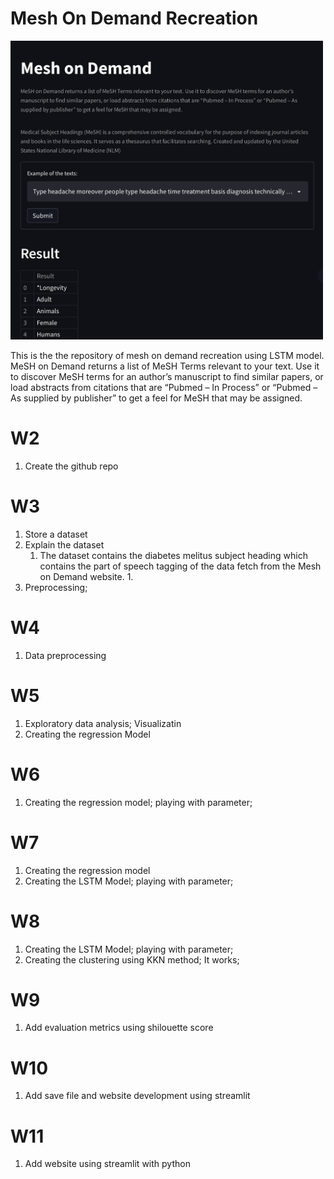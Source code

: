 # Mesh On Demand Recreation

<img src="others/main_img.jpg" width="500">

This is the the repository of mesh on demand recreation using LSTM model. MeSH on Demand returns a list of MeSH Terms relevant to your text. Use it to discover MeSH terms for an author’s manuscript to find similar papers, or load abstracts from citations that are “Pubmed – In Process” or “Pubmed – As supplied by publisher” to get a feel for MeSH that may be assigned.

# W2
 1. Create the github repo

# W3
 1. Store a dataset
 2. Explain the dataset
     1. The dataset contains the diabetes melitus subject heading which contains the part of speech tagging of the data fetch from the Mesh on Demand website. 1. 
 3. Preprocessing;

# W4 
 1. Data preprocessing

# W5

 1. Exploratory data analysis; Visualizatin
 2. Creating the regression Model 

# W6
 1. Creating the regression model; playing with parameter;

# W7
 1. Creating the regression model
 2. Creating the LSTM Model; playing with parameter;

# W8
 1. Creating the LSTM Model; playing with parameter;
 2. Creating the clustering using KKN method; It works; 

# W9

 1. Add evaluation metrics using shilouette score 

# W10
 1. Add save file and website development using streamlit

# W11
 1.  Add website using streamlit with python

